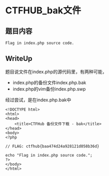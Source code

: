 # CTFHUB_bak文件

## 题目内容

```
Flag in index.php source code.
```

## WriteUp
题目说文件在index.php的源代码里，有两种可能，

- index.php的备份文件index.php.bak
- index.php的vim备份index.php.swp

经过尝试，是在index.php.bak中

```
<!DOCTYPE html>
<html>
<head>
    <title>CTFHub 备份文件下载 - bak</title>
</head>
<body>
<?php

// FLAG: ctfhub{baa474d24a928121d058b36d}

echo "Flag in index.php source code.";
?>
</body>
</html>
```

